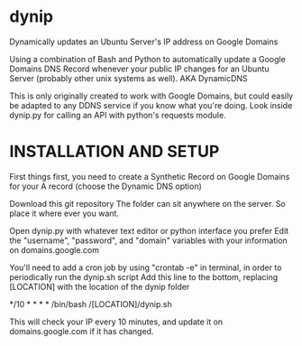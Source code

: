 # dynip
Dynamically updates an Ubuntu Server's IP address on Google Domains

Using a combination of Bash and Python to automatically update a Google Domains DNS Record whenever your public IP changes for an Ubuntu Server (probably other unix systems as well). AKA DynamicDNS

This is only originally created to work with Google Domains, but could easily be adapted to any DDNS service if you know what you're doing. Look inside dynip.py for calling an API with python's requests module.

# INSTALLATION AND SETUP

First things first, you need to create a Synthetic Record on Google Domains for your A record (choose the Dynamic DNS option)

Download this git repository
The folder can sit anywhere on the server. So place it where ever you want.

Open dynip.py with whatever text editor or python interface you prefer
Edit the "username", "password", and "domain" variables with your information on domains.google.com

You'll need to add a cron job by using "crontab -e" in terminal, in order to periodically run the dynip.sh script
Add this line to the bottom, replacing [LOCATION] with the location of the dynip folder
  
*/10 * * * * /bin/bash /[LOCATION]/dynip.sh
  
This will check your IP every 10 minutes, and update it on domains.google.com if it has changed.
